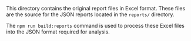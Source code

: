 This directory contains the original report files in Excel format. These files are the source for the JSON reports located in the `reports/` directory.

The `npm run build:reports` command is used to process these Excel files into the JSON format required for analysis.